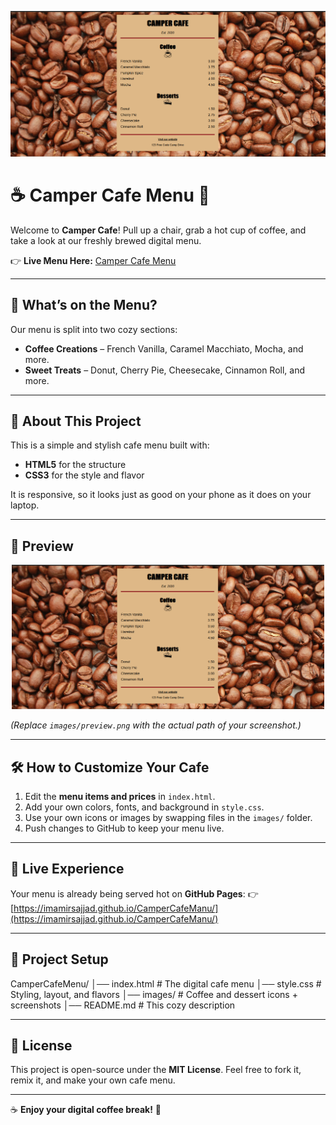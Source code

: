 <p align="center">
  <img src="/images/preview.png" alt="Camper Cafe Menu Preview" width="600">
</p>

# ☕ Camper Cafe Menu 🍰

Welcome to **Camper Cafe**!
Pull up a chair, grab a hot cup of coffee, and take a look at our freshly brewed digital menu.

👉 **Live Menu Here:** [Camper Cafe Menu](https://imamirsajjad.github.io/CamperCafeManu/)

---

## 🌟 What’s on the Menu?

Our menu is split into two cozy sections:

- **Coffee Creations** – French Vanilla, Caramel Macchiato, Mocha, and more.
- **Sweet Treats** – Donut, Cherry Pie, Cheesecake, Cinnamon Roll, and more.

---

## 📖 About This Project

This is a simple and stylish cafe menu built with:

- **HTML5** for the structure
- **CSS3** for the style and flavor

It is responsive, so it looks just as good on your phone as it does on your laptop.

---

## 📸 Preview

<p align="center">
  <img src="images/preview.png" alt="Camper Cafe Menu Preview Screenshot" width="500">
</p>

_(Replace `images/preview.png` with the actual path of your screenshot.)_

---

## 🛠 How to Customize Your Cafe

1. Edit the **menu items and prices** in `index.html`.
2. Add your own colors, fonts, and background in `style.css`.
3. Use your own icons or images by swapping files in the `images/` folder.
4. Push changes to GitHub to keep your menu live.

---

## 🎉 Live Experience

Your menu is already being served hot on **GitHub Pages**:
👉 [https://imamirsajjad.github.io/CamperCafeManu/](https://imamirsajjad.github.io/CamperCafeManu/)

---

## 📂 Project Setup

CamperCafeMenu/
│── index.html # The digital cafe menu
│── style.css # Styling, layout, and flavors
│── images/ # Coffee and dessert icons + screenshots
│── README.md # This cozy description

---

## 🪪 License

This project is open-source under the **MIT License**. Feel free to fork it, remix it, and make your own cafe menu.

---

☕ **Enjoy your digital coffee break!** 🍩
